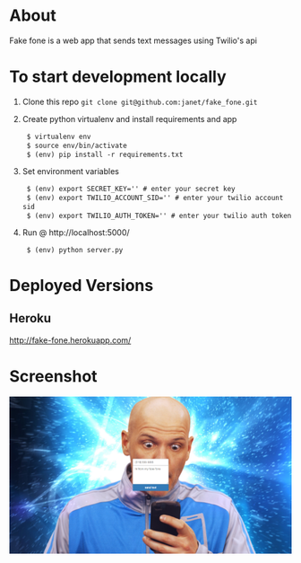 # About

Fake fone is a web app that sends text messages using Twilio's api

# To start development locally

1. Clone this repo `git clone git@github.com:janet/fake_fone.git`

1. Create python virtualenv and install requirements and app


        $ virtualenv env
        $ source env/bin/activate
        $ (env) pip install -r requirements.txt

1. Set environment variables


        $ (env) export SECRET_KEY='' # enter your secret key
        $ (env) export TWILIO_ACCOUNT_SID='' # enter your twilio account sid
        $ (env) export TWILIO_AUTH_TOKEN='' # enter your twilio auth token

1. Run @ http://localhost:5000/


        $ (env) python server.py


# Deployed Versions

## Heroku

http://fake-fone.herokuapp.com/

# Screenshot

![screnshot](https://github.com/janet/fake_fone/blob/master/static/img/screenshot.png "Fake phone... who dis")
